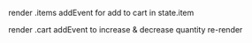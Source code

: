 render .items
addEvent for add to cart in state.item

render .cart
addEvent to increase & decrease quantity
re-render

